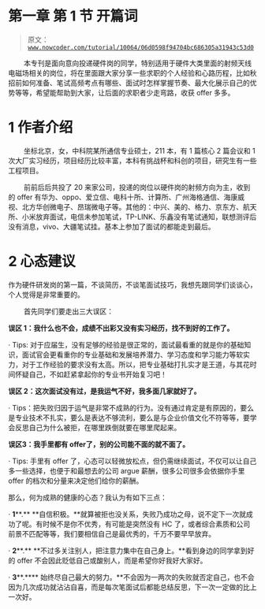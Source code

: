 # 第一章 第 1 节 开篇词

> 原文：[`www.nowcoder.com/tutorial/10064/06d0598f94704bc686305a31943c53d0`](https://www.nowcoder.com/tutorial/10064/06d0598f94704bc686305a31943c53d0)

        本专刊是面向意向投递硬件岗的同学，特别适用于硬件大类里面的射频天线电磁场相关的岗位，将在里面跟大家分享一些求职的个人经验和心路历程，比如秋招前如何准备、笔试高频考点有哪些、面试时怎样掌握节奏、最大化展示自己的优势等等，希望能帮助到大家，让后面的求职者少走弯路，收获 offer 多多。

# 1 作者介绍

        坐标北京，女，中科院某所通信专业硕士，211 本，有 1 篇核心 2 篇会议和 1 次大厂实习经历，项目经历比较丰富，本科有挑战杯和科创的项目，研究生有一些工程项目。

        前前后后共投了 20 来家公司，投递的岗位以硬件岗的射频方向为主，收到的 offer 有华为、oppo、爱立信、电科十所、计算所、广州海格通信、海康威视、北方华创微电子、昂瑞微电子等。其他的：中兴、美的、格力、京东方、航天所、小米放弃面试，电信未参加笔试，TP-LINK、乐鑫没有笔试通知，联想测评后没有消息，vivo、大疆笔试挂。基本上参加了面试的都能走到最后。

#  **2** **心态建议** 

 作为硬件研发岗的第一篇，不谈简历，不谈笔面试技巧，我想先跟同学们谈谈心，个人觉得是非常重要的。

        首先同学们要走出三大误区：

**误区 1：我什么也不会，成绩不出彩又没有实习经历，找不到好的工作了。**

· Tips: 对于应届生，没有足够的经验是很正常的，面试最看重的就是你的基础知识，面试官会更看重你的专业基础和发展培养潜力、学习态度和学习能力等软实力，对于工作经验的要求没有太高。所以，把专业基础打扎实才是王道，与其花时间怀疑自己，不如赶紧拿起你的专业书开始复习吧！

**误区 2：这次面试没有过，是我运气不好，我多面几家就好了。**

· Tips：把失败归因于运气是非常不成熟的行为。没有通过肯定是有原因的，要么是专业技术不扎实，要么是表达不够流利，要么是与企业价值文化不符等等，要学会反思自己为什么被拒，在哪里跌倒就要在哪里爬起来。

**误区****3****：我手里都有 o****ffer****了，别的公司能不面的就不面了。**

· Tips: 手里有 offer 了，心态可以轻微放松点，但仍需继续面试，不仅可以让自己多一些选择，也便于和最想去的公司 argue 薪酬，很多公司很多会依据你手里 offer 的档次和分量来决定他们给你的薪酬。

那么，何为成熟的健康的心态？我认为有如下三点：

· **1****.** **自信积极。**就算被拒也没关系，失败乃成功之母，说不定下一次就成功了呢。有时候不是你不优秀，有可能是突然没有 HC 了，或者综合素质和公司前景不匹配等等，我们要相信自己是最优秀的，千万不要早早放弃。

· **2****.** **不过多关注别人，把注意力集中在自己身上。**看到身边的同学拿到好的 offer 不会因此贬低自己或酸别人，而是希望你好我好大家好。

· **3****.**** 始终尽自己最大的努力。**不会因为一两次的失败就否定自己，也不会因为几次成功就沾沾自喜，而是每次笔面试后都能总结反思，下一次一定做的比上一次好。
